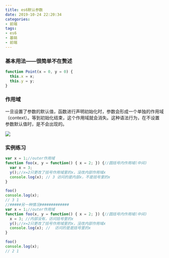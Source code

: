 ```yaml
---
title: es6默认参数
date: 2019-10-24 22:20:34
categories:
- 前端
tags:
- es6
- 基础
- 前端
---
```

### 基本用法——很简单不在赘述
```javascript
function Point(x = 0, y = 0) {
  this.x = x;
  this.y = y;
}
```
### 作用域
一旦设置了参数的默认值，函数进行声明初始化时，参数会形成一个单独的作用域（context）。等到初始化结束，这个作用域就会消失。这种语法行为，在不设置参数默认值时，是不会出现的。
 <!-- more -->
 ![](/assets/blogImg/fun_defaultParamVal.png)
### 实例练习
```javascript
var x = 1;//outer作用域
function foo(x, y = function() { x = 2; }) {//圆括号内作用域(中间)
  var x = 3;
  y();//x=2只更改了括号作用域里的x，没改内部作用域x
  console.log(x); // 3 访问的是内部x，不是括号里的x
}

foo() 
console.log(x); 
// 3 1
//#####另一种情况#############
var x = 1;//outer作用域
function foo(x, y = function() { x = 2; }) {//圆括号内作用域(中间)
  x = 3; //内部没有，访问括号里的x
  y();//x=2只更改了括号作用域里的x，没改内部作用域x
  console.log(x); //  访问的是是括号里的x
}

foo() 
console.log(x); 
// 2 1
```